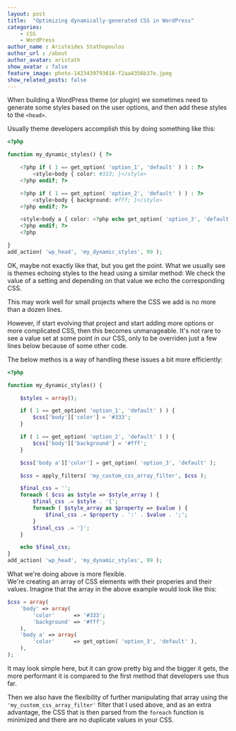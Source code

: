 ```yaml
---
layout: post
title:  "Optimizing dynamically-generated CSS in WordPress"
categories:
    - CSS
    - WordPress
author_name : Aristeides Stathopoulos
author_url : /about
author_avatar: aristath
show_avatar : false
feature_image: photo-1423439793616-f2aa4356b37e.jpeg
show_related_posts: false
---
```

When building a WordPress theme (or plugin) we sometimes need to generate some styles based on the user options, and then add these styles to the `<head>`.

Usually theme developers accomplish this by doing something like this:

```php
<?php

function my_dynamic_styles() { ?>

    <?php if ( 1 == get_option( 'option_1', 'default' ) ) : ?>
        <style>body { color: #333; }</style>
    <?php endif; ?>

    <?php if ( 1 == get_option( 'option_2', 'default' ) ) : ?>
        <style>body { background: #fff; }</style>
    <?php endif; ?>

    <style>body a { color: <?php echo get_option( 'option_3', 'default' ); ?> }</style>
    <?php endif; ?>
    <?php

}
add_action( 'wp_head', 'my_dynamic_styles', 99 );
```
OK, maybe not exactly like that, but you get the point.
What we usually see is themes echoing styles to the head using a similar method: We check the value of a setting and depending on that value we echo the corresponding CSS.

This may work well for small projects where the CSS we add is no more than a dozen lines.

However, if start evolving that project and start adding more options or more complicated CSS, then this becomes unmanageable. It's not rare to see a value set at some point in our CSS, only to be overriden just a few lines below because of some other code.

The below methos is a way of handling these issues a bit more efficiently:

```php
<?php

function my_dynamic_styles() {

    $styles = array();

    if ( 1 == get_option( 'option_1', 'default' ) ) {
        $css['body']['color'] = '#333';
    }

    if ( 1 == get_option( 'option_2', 'default' ) ) {
        $css['body']['background'] = '#fff';
    }

    $css['body a']['color'] = get_option( 'option_3', 'default' );

    $css = apply_filters( 'my_custom_css_array_filter', $css );

    $final_css = '';
    foreach ( $css as $style => $style_array ) {
        $final_css .= $style . '{';
        foreach ( $style_array as $property => $value ) {
            $final_css .= $property . ':' . $value . ';';
        }
        $final_css .= '}';
    }

    echo $final_css;
}
add_action( 'wp_head', 'my_dynamic_styles', 99 );
```

What we're doing above is more flexible.  
We're creating an array of CSS elements with their properies and their values.
Imagine that the array in the above example would look like this:

```php
$css = array(
    'body' => array(
        'color'      => '#333';
        'background' => '#fff';
    ),
    'body a' => array(
        'color'      => get_option( 'option_3', 'default' ),
    ),
);
```

It may look simple here, but it can grow pretty big and the bigger it gets, the more performant it is compared to the first method that developers use thus far.

Then we also have the flexibility of further manipulating that array using the `'my_custom_css_array_filter'` filter that I used above, and as an extra advantage, the CSS that is then parsed from the `foreach` function is minimized and there are no duplicate values in your CSS.
